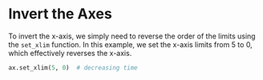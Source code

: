 # Invert the Axes

To invert the x-axis, we simply need to reverse the order of the limits using the `set_xlim` function. In this example, we set the x-axis limits from 5 to 0, which effectively reverses the x-axis.

```python
ax.set_xlim(5, 0)  # decreasing time
```
